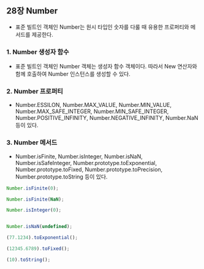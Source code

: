 ## 28장 Number

- 표준 빌트인 객체인 Number는 원시 타입인 숫자를 다룰 때 유용한 프로퍼티와 메서드를 제공한다.

### 1. Number 생성자 함수

- 표준 빌트인 객체인 Number 객체는 생성자 함수 객체이다. 따라서 New 연산자와 함께 호출하여 Number 인스턴스를 생성할 수 있다.

### 2. Number 프로퍼티

- Number.ESSILON, Number.MAX_VALUE, Number.MIN_VALUE, Number.MAX_SAFE_INTEGER, Number.MIN_SAFE_INTEGER, Number.POSITIVE_INFINITY, Number.NEGATIVE_INFINITY, Number.NaN 등이 있다.

### 3. Number 메서드
- Number.isFinite, Number.isInteger, Number.isNaN, Number.isSafeInteger, Number.prototype.toExponential, Number.prototype.toFixed, Number.prototype.toPrecision, Number.prototype.toString 등이 있다.

```javascript
Number.isFinite(0);

Number.isFinite(NaN);

Number.isInteger(0);


Number.isNaN(undefined);

(77.1234).toExponential();

(12345.6789).toFixed();

(10).toString();
```
